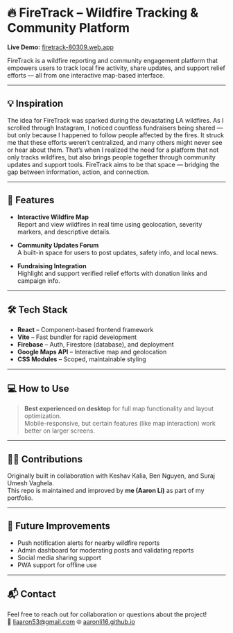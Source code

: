 # 🔥 FireTrack – Wildfire Tracking & Community Platform  
**Live Demo:** [firetrack-80309.web.app](https://firetrack-80309.web.app)

FireTrack is a wildfire reporting and community engagement platform that empowers users to track local fire activity, share updates, and support relief efforts — all from one interactive map-based interface.

---

## 💡 Inspiration

The idea for FireTrack was sparked during the devastating LA wildfires. As I scrolled through Instagram, I noticed countless fundraisers being shared — but only because I happened to follow people affected by the fires. It struck me that these efforts weren’t centralized, and many others might never see or hear about them. That’s when I realized the need for a platform that not only tracks wildfires, but also brings people together through community updates and support tools. FireTrack aims to be that space — bridging the gap between information, action, and connection.

---

## 🌟 Features

- **Interactive Wildfire Map**  
  Report and view wildfires in real time using geolocation, severity markers, and descriptive details.

- **Community Updates Forum**  
  A built-in space for users to post updates, safety info, and local news.

- **Fundraising Integration**  
  Highlight and support verified relief efforts with donation links and campaign info.

---

## 🛠️ Tech Stack

- **React** – Component-based frontend framework  
- **Vite** – Fast bundler for rapid development  
- **Firebase** – Auth, Firestore (database), and deployment  
- **Google Maps API** – Interactive map and geolocation  
- **CSS Modules** – Scoped, maintainable styling

---

## 💻 How to Use

> **Best experienced on desktop** for full map functionality and layout optimization.  
Mobile-responsive, but certain features (like map interaction) work better on larger screens.

---

## 👨‍💻 Contributions

Originally built in collaboration with Keshav Kalia, Ben Nguyen, and Suraj Umesh Vaghela.  
This repo is maintained and improved by **me (Aaron Li)** as part of my portfolio.

---

## 🚀 Future Improvements

- Push notification alerts for nearby wildfire reports  
- Admin dashboard for moderating posts and validating reports  
- Social media sharing support  
- PWA support for offline use

---

## 📬 Contact

Feel free to reach out for collaboration or questions about the project!  
📧 liaaron53@gmail.com
🌐 [aaronli16.github.io](https://aaronli16.github.io)
